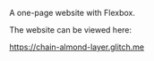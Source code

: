 A one-page website with Flexbox.

The website can be viewed here:

https://chain-almond-layer.glitch.me
